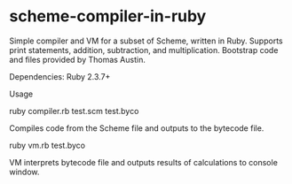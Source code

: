 # scheme-compiler-in-ruby
Simple compiler and VM for a subset of Scheme, written in Ruby. Supports print statements, addition, subtraction, and multiplication. 
Bootstrap code and files provided by Thomas Austin.

Dependencies:
Ruby 2.3.7+

Usage

ruby compiler.rb  test.scm test.byco

Compiles code from the Scheme file and outputs to the bytecode file.

ruby vm.rb test.byco

VM interprets bytecode file and outputs results of calculations to console window.

